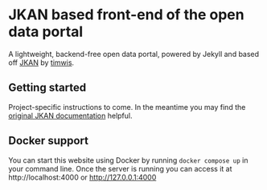 # JKAN based front-end of the open data portal
A lightweight, backend-free open data portal, powered by Jekyll and based off [JKAN](https://github.com/timwis/jkan) by [timwis](https://github.com/timwis).

## Getting started

Project-specific instructions to come. In the meantime you may find the [original JKAN documentation](https://github.com/timwis/jkan/wiki) helpful.

## Docker support
You can start this website using Docker by running `docker compose up` in your command line. Once the server is running you can access it at http://localhost:4000 or http://127.0.0.1:4000
